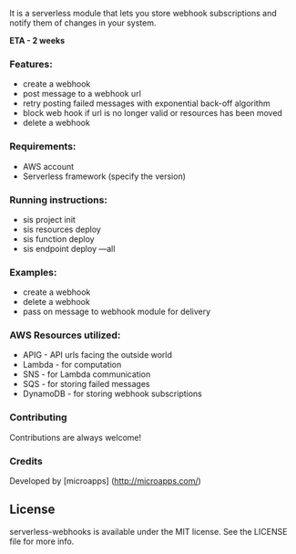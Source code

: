 It is a serverless module that lets you store webhook subscriptions and notify them of changes in your system.

**ETA - 2 weeks**

### Features:

- create a webhook
- post message to a webhook url
- retry posting failed messages with exponential back-off algorithm
- block web hook if url is no longer valid or resources has been moved
- delete a webhook

### Requirements:

- AWS account
- Serverless framework (specify the version)

### Running instructions:

- sis project init
- sis resources deploy
- sis function deploy
- sis endpoint deploy —all

### Examples:

- create a webhook
- delete a webhook
- pass on message to webhook module for delivery

### AWS Resources utilized:

- APIG - API urls facing the outside world
- Lambda - for computation
- SNS - for Lambda communication
- SQS - for storing failed messages
- DynamoDB - for storing webhook subscriptions

### Contributing
Contributions are always welcome!

### Credits
Developed by [microapps] (http://microapps.com/)

## License
serverless-webhooks is available under the MIT license. See the LICENSE file for more info.
